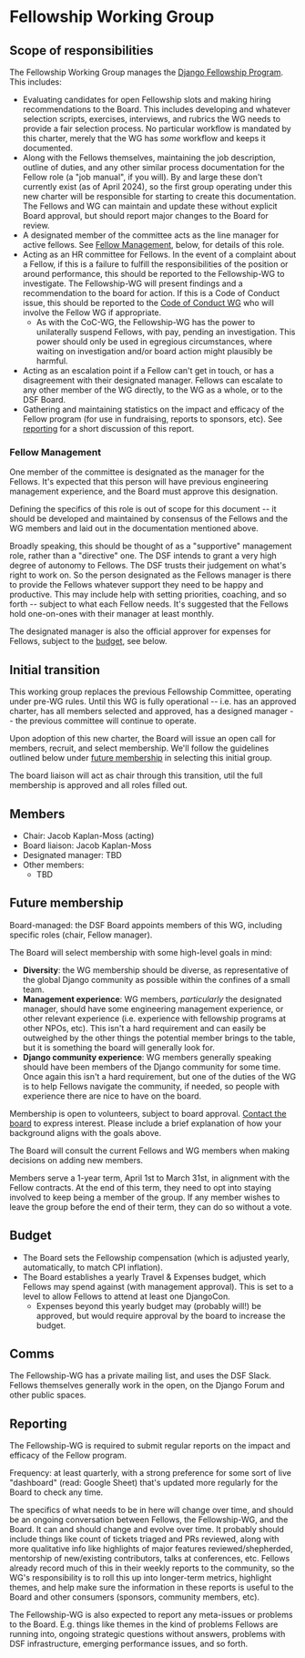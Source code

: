 # Fellowship Working Group

## Scope of responsibilities

The Fellowship Working Group manages the [Django Fellowship Program](https://www.djangoproject.com/fundraising/#fellowship-program). This includes:

- Evaluating candidates for open Fellowship slots and making hiring recommendations to the Board. This includes developing and whatever selection scripts, exercises, interviews, and rubrics the WG needs to provide a fair selection process. No particular workflow is mandated by this charter, merely that the WG has _some_ workflow and keeps it documented.
- Along with the Fellows themselves, maintaining the job description, outline of duties, and any other similar process documentation for the Fellow role (a "job manual", if you will). By and large these don't currently exist (as of April 2024), so the first group operating under this new charter will be responsible for starting to create this documentation. The Fellows and WG can maintain and update these without explicit Board approval, but should report major changes to the Board for review.
- A designated member of the committee acts as the line manager for active fellows. See [Fellow Management](#fellow-management), below, for details of this role.
- Acting as an HR committee for Fellows. In the event of a complaint about a Fellow, if this is a failure to fulfill the responsibilities of the position or around performance, this should be reported to the Fellowship-WG to investigate. The Fellowship-WG will present findings and a recommendation to the board for action. If this is a Code of Conduct issue, this should be reported to the [Code of Conduct WG](code-of-conduct.md) who will involve the Fellow WG if appropriate.
  - As with the CoC-WG, the Fellowship-WG has the power to unilaterally suspend Fellows, with pay, pending an investigation. This power should only be used in egregious circumstances, where waiting on investigation and/or board action might plausibly be harmful.
- Acting as an escalation point if a Fellow can't get in touch, or has a disagreement with their designated manager. Fellows can escalate to any other member of the WG directly, to the WG as a whole, or to the DSF Board.
- Gathering and maintaining statistics on the impact and efficacy of the Fellow program (for use in fundraising, reports to sponsors, etc). See [reporting](#reporting) for a short discussion of this report.

### Fellow Management

One member of the committee is designated as the manager for the Fellows. It's expected that this person will have previous engineering management experience, and the Board must approve this designation.

Defining the specifics of this role is out of scope for this document -- it should be developed and maintained by consensus of the Fellows and the WG members and laid out in the documentation mentioned above.

Broadly speaking, this should be thought of as a "supportive" management role, rather than a "directive" one. The DSF intends to grant a very high degree of autonomy to Fellows. The DSF trusts their judgement on what's right to work on. So the person designated as the Fellows manager is there to provide the Fellows whatever support they need to be happy and productive. This may include help with setting priorities, coaching, and so forth -- subject to what each Fellow needs. It's suggested that the Fellows hold one-on-ones with their manager at least monthly.

The designated manager is also the official approver for expenses for Fellows, subject to the [budget](#budget), see below.

## Initial transition

This working group replaces the previous Fellowship Committee, operating under pre-WG rules. Until this WG is fully operational -- i.e. has an approved charter, has all members selected and approved, has a designed manager -- the previous committee will continue to operate.

Upon adoption of this new charter, the Board will issue an open call for members, recruit, and select membership. We'll follow the guidelines outlined below under [future membership](#future-membership) in selecting this initial group.

The board liaison will act as chair through this transition, util the full membership is approved and all roles filled out.

## Members

- Chair: Jacob Kaplan-Moss (acting)
- Board liaison: Jacob Kaplan-Moss
- Designated manager: TBD
- Other members:
  - TBD

## Future membership

Board-managed: the DSF Board appoints members of this WG, including specific roles (chair, Fellow manager).

The Board will select membership with some high-level goals in mind:

- **Diversity**: the WG membership should be diverse, as representative of the global Django community as possible within the confines of a small team.
- **Management experience**: WG members, _particularly_ the designated manager, should have some engineering management experience, or other relevant experience (i.e. experience with fellowship programs at other NPOs, etc). This isn't a hard requirement and can easily be outweighed by the other things the potential member brings to the table, but it is something the board will generally look for.
- **Django community experience**: WG members generally speaking should have been members of the Django community for some time. Once again this isn't a hard requirement, but one of the duties of the WG is to help Fellows navigate the community, if needed, so people with experience there are nice to have on the board.

Membership is open to volunteers, subject to board approval. [Contact the board](https://www.djangoproject.com/contact/foundation/) to express interest. Please include a brief explanation of how your background aligns with the goals above.

The Board will consult the current Fellows and WG members when making decisions on adding new members.

Members serve a 1-year term, April 1st to March 31st, in alignment with the Fellow contracts. At the end of this term, they need to opt into staying involved to keep being
a member of the group. If any member wishes to leave the group before the end of their term, they can do so without a vote.

## Budget

- The Board sets the Fellowship compensation (which is adjusted yearly, automatically, to match CPI inflation).
- The Board establishes a yearly Travel & Expenses budget, which Fellows may spend against (with management approval). This is set to a level to allow Fellows to attend at least one DjangoCon.
  - Expenses beyond this yearly budget may (probably will!) be approved, but would require approval by the board to increase the budget.

## Comms

The Fellowship-WG has a private mailing list, and uses the DSF Slack. Fellows themselves generally work in the open, on the Django Forum and other public spaces.

## Reporting

The Fellowship-WG is required to submit regular reports on the impact and efficacy of the Fellow program.

Frequency: at least quarterly, with a strong preference for some sort of live "dashboard" (read: Google Sheet) that's updated more regularly for the Board to check any time.

The specifics of what needs to be in here will change over time, and should be an ongoing conversation between Fellows, the Fellowship-WG, and the Board. It can and should change and evolve over time. It probably should include things like count of tickets triaged and PRs reviewed, along with more qualitative info like highlights of major features reviewed/shepherded, mentorship of new/existing contributors, talks at conferences, etc. Fellows already record much of this in their weekly reports to the community, so the WG's responsibility is to roll this up into longer-term metrics, highlight themes, and help make sure the information in these reports is useful to the Board and other consumers (sponsors, community members, etc).

The Fellowship-WG is also expected to report any meta-issues or problems to the Board. E.g. things like themes in the kind of problems Fellows are running into, ongoing strategic questions without answers, problems with DSF infrastructure, emerging performance issues, and so forth.
